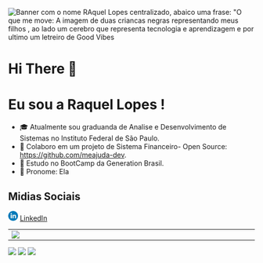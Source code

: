 ![Banner com o nome RAquel Lopes centralizado, abaico uma frase: "O que me move: A imagem de duas criancas negras representando meus filhos , ao lado um cerebro que representa tecnologia
e aprendizagem e por ultimo um letreiro de Good Vibes](https://github.com/raquelglopes/raquelglopes/blob/main/GitProfile.png)


# Hi There 👋
# Eu sou a Raquel Lopes !

- 🎓 Atualmente sou graduanda de Analise e Desenvolvimento de Sistemas no Instituto Federal de São Paulo.
- 👯 Colaboro em um projeto de Sistema Financeiro- Open Source: https://github.com/meajuda-dev.
- 📕 Estudo no BootCamp da Generation Brasil.
- 🎀 Pronome: Ela

## Midias Sociais

<a href="https://www.linkedin.com/in/raquel-lopes-39421192/"><img src="https://github.com/raquelglopes/raquelglopes/blob/f05fec8ada85bb302c7c5ce068ec543df27c9302/linkedin.png" width="20"></img></a> [LinkedIn](https://www.linkedin.com/in/raquel-lopes-39421192/)  

<center>
<table>
    <tr>
        <td><img width="495px" align="left" src="https://github-readme-stats.vercel.app/api?username=raquelglopes&theme=buefy"/></td>
        <td><img width="400px" align="left" src="https://github-readme-stats.vercel.app/api/top-langs/?username=raquelglopes&hide=html&layout=compact&theme=buefy" /></td>
    </tr>   
</table>
</center>  

<p>   <img src="http://views.whatilearened.today/views/github/raquelglopes/views.svg"/> 
 <a href="https://github.com/raquelglopes/"><img src="https://img.shields.io/github/followers/raquelglopes?color=%234CC61E&label=GitHub%20Followers%20%3A"/></a>
 <a href="https://github.com/raquelglopes?tab=repositories"><img src="https://badges.frapsoft.com/os/v2/open-source.svg?v=103"/></a></p>
